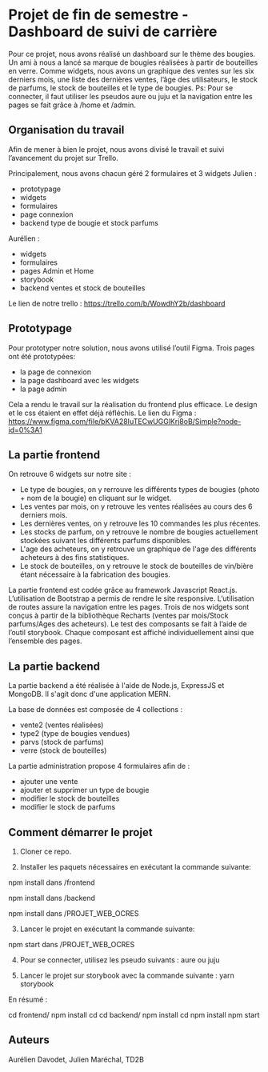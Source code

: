 # Projet de fin de semestre - Dashboard de suivi de carrière
Pour ce projet, nous avons réalisé un dashboard sur le thème des bougies. Un ami à nous a lancé sa marque de bougies réalisées à partir de bouteilles en verre. Comme widgets, nous avons un graphique des ventes sur les six derniers mois, une liste des dernières ventes, l’âge des utilisateurs, le stock de parfums, le stock de bouteilles et le type de bougies.
Ps: Pour se connecter, il faut utiliser les pseudos aure ou juju et la navigation entre les pages se fait grâce à /home et /admin.

## Organisation du travail
Afin de mener à bien le projet, nous avons divisé le travail et suivi l’avancement du projet sur Trello.

Principalement, nous avons chacun géré 2 formulaires et 3 widgets 
Julien :
- prototypage
- widgets
- formulaires
- page connexion
- backend type de bougie et stock parfums

Aurélien :
- widgets
- formulaires
- pages Admin et Home
- storybook
- backend ventes et stock de bouteilles


Le lien de notre trello : https://trello.com/b/WowdhY2b/dashboard

## Prototypage

Pour prototyper notre solution, nous avons utilisé l’outil Figma.
Trois pages ont été prototypées:
- la page de connexion
- la page dashboard avec les widgets
- la page admin


Cela a rendu le travail sur la réalisation du frontend plus efficace. Le design et le css étaient en effet déjà réfléchis.
Le lien du Figma : https://www.figma.com/file/bKVA28IuTECwUGGlKrj8oB/Simple?node-id=0%3A1


## La partie frontend

On retrouve 6 widgets sur notre site :
- Le type de bougies, on y rerrouve les différents types de bougies (photo + nom de la bougie) en cliquant sur le widget.
- Les ventes par mois, on y retrouve les ventes réalisées au cours des 6 derniers mois.
- Les dernières ventes, on y retrouve les 10 commandes les plus récentes.
- Les stocks de parfum, on y retrouve le nombre de bougies actuellement stockées suivant les différents parfums disponibles.
- L'age des acheteurs, on y retrouve un graphique de l'age des différents acheteurs à des fins statistiques.
- Le stock de bouteilles, on y retrouve le stock de bouteilles de vin/bière étant nécessaire à la fabrication des bougies.

La partie frontend est codée grâce au framework Javascript React.js.
L’utilisation de Bootstrap a permis de rendre le site responsive. 
L’utilisation de routes assure la navigation entre les pages.
Trois de nos widgets sont conçus à partir de la bibliothèque Recharts (ventes par mois/Stock parfums/Ages des acheteurs).
Le test des composants se fait à l’aide de l’outil storybook. Chaque composant est affiché individuellement ainsi que l’ensemble des pages.


## La partie backend

La partie backend a été réalisée à l'aide de Node.js, ExpressJS et MongoDB.
Il s'agit donc d'une application MERN.

La base de données est composée de 4 collections :
- vente2 (ventes réalisées)
- type2 (type de bougies vendues)
- parvs (stock de parfums)
- verre (stock de bouteilles)

La partie administration propose 4 formulaires afin de :
- ajouter une vente
- ajouter et supprimer un type de bougie
- modifier le stock de bouteilles
- modifier le stock de parfums


## Comment démarrer le projet

1. Cloner ce repo.

2. Installer les paquets nécessaires en exécutant la commande suivante:

 npm install
 dans /frontend

 npm install
 dans /backend

 npm install
 dans /PROJET_WEB_OCRES


3. Lancer le projet en exécutant la commande suivante:

 npm start
 dans /PROJET_WEB_OCRES

4. Pour se connecter, utilisez les pseudo suivants : aure ou juju

5. Lancer le projet sur storybook avec la commande suivante :
yarn storybook


En résumé :

cd frontend/
npm install
cd
cd backend/
npm install
cd
npm install
npm start

 
## Auteurs

Aurélien Davodet, Julien Maréchal, TD2B
